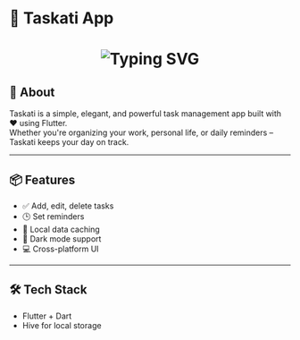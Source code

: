 # 📱 Taskati App

<h1 align="center">
  <img src="https://readme-typing-svg.herokuapp.com?font=Fira+Code&pause=500&color=F75C7E&center=true&vCenter=true&multiline=true&width=435&height=100&size=24&lines=🧠+Organize+your+plans;🌅+Organize+your+day" alt="Typing SVG" />
  
</h1>

## 🚀 About

Taskati is a simple, elegant, and powerful task management app built with ❤️ using Flutter.  
Whether you're organizing your work, personal life, or daily reminders – Taskati keeps your day on track.

---

## 📦 Features

- ✅ Add, edit, delete tasks
- 🕒 Set reminders
- 💾 Local data caching
- 🌙 Dark mode support
- 💻 Cross-platform UI

---

## 🛠 Tech Stack

- Flutter + Dart
- Hive for local storage
<!---- Bloc for state management-->
